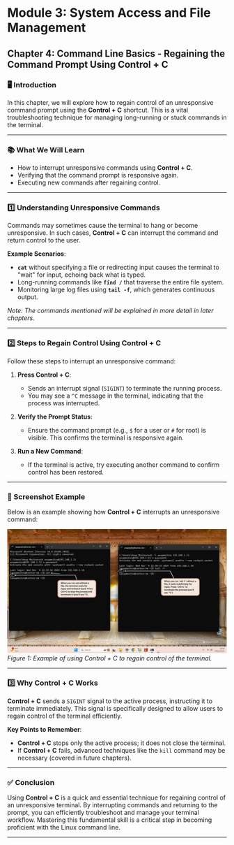 # **Module 3: System Access and File Management**  
## **Chapter 4: Command Line Basics - Regaining the Command Prompt Using Control + C**  
### **🖥️ Introduction**  
In this chapter, we will explore how to regain control of an unresponsive command prompt using the **Control + C** shortcut. This is a vital troubleshooting technique for managing long-running or stuck commands in the terminal.  

---

### **📚 What We Will Learn**  
- How to interrupt unresponsive commands using **Control + C**.  
- Verifying that the command prompt is responsive again.  
- Executing new commands after regaining control.  

---

### **1️⃣ Understanding Unresponsive Commands**  

Commands may sometimes cause the terminal to hang or become unresponsive. In such cases, **Control + C** can interrupt the command and return control to the user.  

**Example Scenarios**:  
- **`cat`** without specifying a file or redirecting input causes the terminal to "wait" for input, echoing back what is typed.  
- Long-running commands like **`find /`** that traverse the entire file system.  
- Monitoring large log files using **`tail -f`**, which generates continuous output.  

*Note: The commands mentioned will be explained in more detail in later chapters.*  

---

### **2️⃣ Steps to Regain Control Using Control + C**  

Follow these steps to interrupt an unresponsive command:  

1. **Press Control + C**:  
   - Sends an interrupt signal (`SIGINT`) to terminate the running process.  
   - You may see a `^C` message in the terminal, indicating that the process was interrupted.  

2. **Verify the Prompt Status**:  
   - Ensure the command prompt (e.g., `$` for a user or `#` for root) is visible. This confirms the terminal is responsive again.  

3. **Run a New Command**:  
   - If the terminal is active, try executing another command to confirm control has been restored.  

---

### **📸 Screenshot Example**  

Below is an example showing how **Control + C** interrupts an unresponsive command:  

![Interrupting an unresponsive command using Control + C](screenshots/05-control-c-example.png)  
*Figure 1: Example of using Control + C to regain control of the terminal.*  

---

### **3️⃣ Why Control + C Works**  

**Control + C** sends a `SIGINT` signal to the active process, instructing it to terminate immediately. This signal is specifically designed to allow users to regain control of the terminal efficiently.  

**Key Points to Remember**:  
- **Control + C** stops only the active process; it does not close the terminal.  
- If **Control + C** fails, advanced techniques like the `kill` command may be necessary (covered in future chapters).  

---

### **✅ Conclusion**  

Using **Control + C** is a quick and essential technique for regaining control of an unresponsive terminal. By interrupting commands and returning to the prompt, you can efficiently troubleshoot and manage your terminal workflow. Mastering this fundamental skill is a critical step in becoming proficient with the Linux command line.  

---

